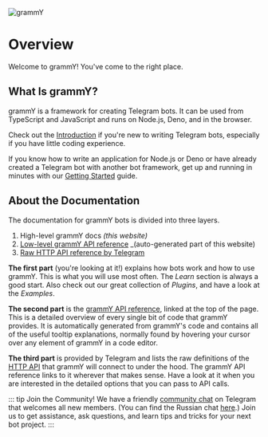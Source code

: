 <!-- markdownlint-disable first-line-heading -->

![grammY](/images/grammY.svg)

# Overview

Welcome to grammY!
You've come to the right place.

## What Is grammY?

grammY is a framework for creating Telegram bots.
It can be used from TypeScript and JavaScript and runs on Node.js, Deno, and in the browser.

Check out the [Introduction](./introduction) if you're new to writing Telegram bots, especially if you have little coding experience.

If you know how to write an application for Node.js or Deno or have already created a Telegram bot with another bot framework, get up and running in minutes with our [Getting Started](./getting-started) guide.

## About the Documentation

The documentation for grammY bots is divided into three layers.

1. High-level grammY docs _(this website)_
2. [Low-level grammY API reference](/ref/) _(auto-generated part of this website)
3. [Raw HTTP API reference by Telegram](https://core.telegram.org/bots/api)

**The first part** (you're looking at it!) explains how bots work and how to use grammY.
This is what you will use most often.
The _Learn_ section is always a good start.
Also check out our great collection of _Plugins_, and have a look at the _Examples_.

**The second part** is the [grammY API reference](/ref/core/), linked at the top of the page.
This is a detailed overview of every single bit of code that grammY provides.
It is automatically generated from grammY's code and contains all of the useful tooltip explanations, normally found by hovering your cursor over any element of grammY in a code editor.

**The third part** is provided by Telegram and lists the raw definitions of the [HTTP API](https://core.telegram.org/bots/api) that grammY will connect to under the hood.
The grammY API reference links to it wherever that makes sense.
Have a look at it when you are interested in the detailed options that you can pass to API calls.

::: tip Join the Community!
We have a friendly [community chat](https://t.me/grammyjs) on Telegram that welcomes all new members. (You can find the Russian chat [here](https://t.me/grammyjs_ru).)
Join us to get assistance, ask questions, and learn tips and tricks for your next bot project.
:::
